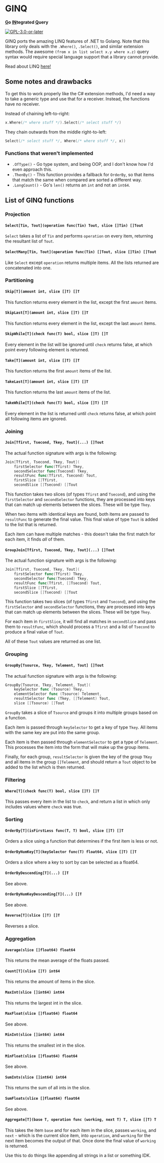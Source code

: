 # GINQ
**<u>G</u>o <u>IN</u>tegrated <u>Q</u>uery**

[![`GPL-3.0-or-later`](https://img.shields.io/badge/license-GPL--3.0--or--later-blue)](https://github.com/yellowsink/ginq/blob/master/LICENSE.md)

GINQ ports the amazing LINQ features of .NET to Golang.
Note that this library only deals with the `.Where()`, `.Select()`, and similar extension methods.
The awesome `(from x in list select x.y where x.z)`
query syntax would require special language support that a library cannot provide.

Read about LINQ [here!](https://docs.microsoft.com/en-us/dotnet/standard/linq)

## Some notes and drawbacks
To get this to work properly like the C# extension methods,
I'd need a way to take a generic type and use that for a receiver.
Instead, the functions have no receiver.

Instead of chaining left-to-right:
```go
x.Where(/* where stuff */).Select(/* select stuff */)
```
They chain outwards from the middle right-to-left:
```go
Select(/* select stuff */, Where(/* where stuff */, x))
```
### Functions that weren't implemented
- `.OfType()` - Go type system, and being OOP, and I don't know how I'd even approach this.
- `.ThenBy()` - This function provides a fallback for `OrderBy`, so that items that match the same when compared are sorted a different way.
- `.LongCount()` - Go's `len()` returns an `int` and not an `int64`.

## List of GINQ functions
### Projection
#### `Select[Tin, Tout](operation func(Tin) Tout, slice []Tin) []Tout`
`Select` takes a list of `Tin` and performs `operation` on every item, returning the resultant list of `Tout`.

#### `SelectMany[Tin, Tout](operation func(Tin) []Tout, slice []Tin) []Tout`
Like `Select` except `operation` returns multiple items. All the lists returned are concatenated into one.

### Partitioning
#### `Skip[T](amount int, slice []T) []T`
This function returns every element in the list, except the first `amount` items.

#### `SkipLast[T](amount int, slice []T) []T`
This function returns every element in the list, except the last `amount` items.

#### `SkipWhile[T](check func(T) bool, slice []T) []T`
Every element in the list will be ignored until `check` returns false, at which point every following element is returned.

#### `Take[T](amount int, slice []T) []T`
This function returns the first `amount` items of the list.

#### `TakeLast[T](amount int, slice []T) []T`
This function returns the last `amount` items of the list.

#### `TakeWhile[T](check func(T) bool, slice []T) []T`
Every element in the list is returned until `check` returns false, at which point all following items are ignored.

### Joining
#### `Join[Tfirst, Tsecond, Tkey, Tout](...) []Tout`
The actual function signature with args is the following:
```go
Join[Tfirst, Tsecond, Tkey, Tout](
	firstSelector func(Tfirst) Tkey,
	secondSelector func(Tsecond) Tkey,
	resultFunc func(Tfirst, Tsecond) Tout,
	firstSlice []Tfirst,
	secondSlice []Tsecond) []Tout
```

This function takes two slices (of types `Tfirst` and `Tsecond`), and using the `firstSelector` and `secondSelector`
functions, they are processed into keys that can match up elements between the slices.
These will be type `Tkey`.

When two items with identical keys are found, both items are passed to `resultFunc` to generate the final value.
This final value of type `Tout` is added to the list that is returned.

Each item can have multiple matches - this doesn't take the first match for each item, it finds *all* of them.

#### `GroupJoin[Tfirst, Tsecond, Tkey, Tout](...) []Tout`
The actual function signature with args is the following:
```go
Join[Tfirst, Tsecond, Tkey, Tout](
	firstSelector func(Tfirst) Tkey,
	secondSelector func(Tsecond) Tkey,
	resultFunc func(Tfirst, []Tsecond) Tout,
	firstSlice []Tfirst,
	secondSlice []Tsecond) []Tout
```

This function takes two slices (of types `Tfirst` and `Tsecond`), and using the `firstSelector` and `secondSelector`
functions, they are processed into keys that can match up elements between the slices.
These will be type `Tkey`.

For each item in `firstSlice`, it will find all matches in `secondSlice` and pass them to `resultFunc`,
which should process a `Tfirst` and a list of `Tsecond` to produce a final value of `Tout`.

All of these `Tout` values are returned as one list.

### Grouping
#### `GroupBy[Tsource, Tkey, Telement, Tout] []Tout`
The actual function signature with args is the following:
```go
GroupBy[Tsource, Tkey, Telement, Tout](
	keySelector func (Tsource) Tkey,
	elementSelector func (Tsource) Telement,
	resultSelector func (Tkey, []Telement) Tout,
	slice []Tsource) []Tout
```

`GroupBy` takes a slice of `Tsource` and groups it into multiple groups based on a function.

Each item is passed through `keySelector` to get a key of type `Tkey`.
All items with the same key are put into the same group.

Each item is then passed through `elementSelector` to get a type of `Telement`.
This processes the item into the form that will make up the group items.

Finally, for each group, `resultSelector` is given the key of the group `TKey` and all items in the group `[]Telement`,
and should return a `Tout` object to be added to the list which is then returned.

### Filtering
#### `Where[T](check func(T) bool, slice []T) []T`
This passes every item in the list to `check`, and return a list in which only includes values where `check` was true.

### Sorting
#### `OrderBy[T](isFirstLess func(T, T) bool, slice []T) []T`
Orders a slice using a function that determines if the first item is less or not.

#### `OrderByNumKey[T](keySelector func(T) float64, slice []T) []T`
Orders a slice where a key to sort by can be selected as a float64.

#### `OrderByDescending[T](...) []T`
See above.

#### `OrderByNumKeyDescending[T](...) []T`
See above.

#### `Reverse[T](slice []T) []T`
Reverses a slice.

### Aggregation
#### `Average(slice []float64) float64`
This returns the mean average of the floats passed.

#### `Count[T](slice []T) int64`
This returns the amount of items in the slice.

#### `MaxInt(slice []int64) int64`
This returns the largest int in the slice.

#### `MaxFloat(slice []float64) float64`
See above.

#### `MinInt(slice []int64) int64`
This returns the smallest int in the slice.

#### `MinFloat(slice []float64) float64`
See above.

#### `SumInts(slice []int64) int64`
This returns the sum of all ints in the slice.

#### `SumFloats(slice []float64) float64`
See above.

#### `Aggregate[T](base T, operation func (working, next T) T, slice []T) T`
This takes the item `base` and for each item in the slice,
passes `working`, and `next` - which is the current slice item,
into `operation`, and `working` for the next item becomes the output of that.
Once done the final value of `working` is returned.

Use this to do things like appending all strings in a list or something IDK.